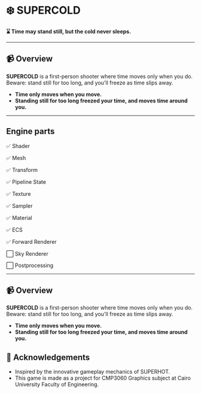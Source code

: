 # ❄️ SUPERCOLD

**⌛ Time may stand still, but the cold never sleeps.**

---

## 📹 Overview


**SUPERCOLD** is a first-person shooter where time moves only when you do. Beware: stand still for too long, and you'll freeze as time slips away.

- **Time only moves when you move.**
- **Standing still for too long freezed your time, and moves time around you.**

---

## Engine parts

 :white_check_mark: Shader
 
 :white_check_mark: Mesh
 
 :white_check_mark: Transform
 
 :white_check_mark: Pipeline State
 
 :white_check_mark: Texture
 
 :white_check_mark: Sampler
 
 :white_check_mark: Material
 
 :white_check_mark: ECS
 
 :white_check_mark: Forward Renderer
 
 :white_large_square: Sky Renderer

 :white_large_square: Postprocessing

---

## 📹 Overview


**SUPERCOLD** is a first-person shooter where time moves only when you do. Beware: stand still for too long, and you'll freeze as time slips away.

- **Time only moves when you move.**
- **Standing still for too long freezed your time, and moves time around you.**




## 🤍 Acknowledgements

- Inspired by the innovative gameplay mechanics of SUPERHOT.
- This game is made as a project for CMP3060 Graphics subject at Cairo University Faculty of Engineering.
